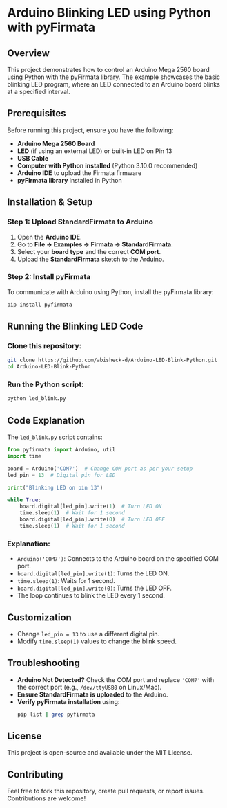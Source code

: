# Arduino Blinking LED using Python with pyFirmata

## Overview
This project demonstrates how to control an Arduino Mega 2560 board using Python with the pyFirmata library. The example showcases the basic blinking LED program, where an LED connected to an Arduino board blinks at a specified interval.

## Prerequisites
Before running this project, ensure you have the following:

- **Arduino Mega 2560 Board**
- **LED** (if using an external LED) or built-in LED on Pin 13
- **USB Cable**
- **Computer with Python installed** (Python 3.10.0 recommended)
- **Arduino IDE** to upload the Firmata firmware
- **pyFirmata library** installed in Python

## Installation & Setup

### Step 1: Upload StandardFirmata to Arduino
1. Open the **Arduino IDE**.
2. Go to **File → Examples → Firmata → StandardFirmata**.
3. Select your **board type** and the correct **COM port**.
4. Upload the **StandardFirmata** sketch to the Arduino.

### Step 2: Install pyFirmata
To communicate with Arduino using Python, install the pyFirmata library:

```sh
pip install pyfirmata
```

## Running the Blinking LED Code

### Clone this repository:
```sh
git clone https://github.com/abisheck-d/Arduino-LED-Blink-Python.git
cd Arduino-LED-Blink-Python
```

### Run the Python script:
```sh
python led_blink.py
```

## Code Explanation
The `led_blink.py` script contains:

```python
from pyfirmata import Arduino, util
import time

board = Arduino('COM7')  # Change COM port as per your setup
led_pin = 13  # Digital pin for LED

print("Blinking LED on pin 13")

while True:
    board.digital[led_pin].write(1)  # Turn LED ON
    time.sleep(1)  # Wait for 1 second
    board.digital[led_pin].write(0)  # Turn LED OFF
    time.sleep(1)  # Wait for 1 second
```

### Explanation:
- `Arduino('COM7')`: Connects to the Arduino board on the specified COM port.
- `board.digital[led_pin].write(1)`: Turns the LED ON.
- `time.sleep(1)`: Waits for 1 second.
- `board.digital[led_pin].write(0)`: Turns the LED OFF.
- The loop continues to blink the LED every 1 second.

## Customization
- Change `led_pin = 13` to use a different digital pin.
- Modify `time.sleep(1)` values to change the blink speed.

## Troubleshooting
- **Arduino Not Detected?** Check the COM port and replace `'COM7'` with the correct port (e.g., `/dev/ttyUSB0` on Linux/Mac).
- **Ensure StandardFirmata is uploaded** to the Arduino.
- **Verify pyFirmata installation** using:
  ```sh
  pip list | grep pyfirmata
  ```

## License
This project is open-source and available under the MIT License.

## Contributing
Feel free to fork this repository, create pull requests, or report issues. Contributions are welcome!


